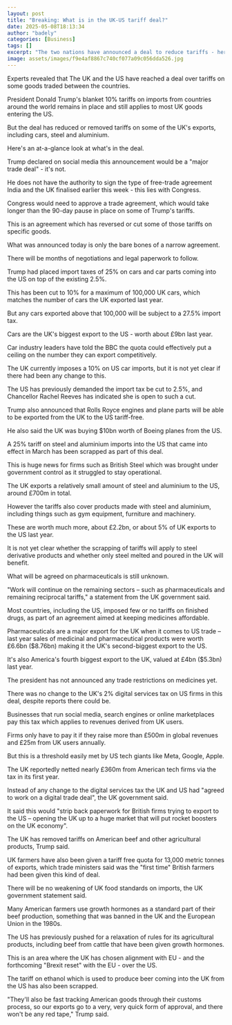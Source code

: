 ```yaml
---
layout: post
title: "Breaking: What is in the UK-US tariff deal?"
date: 2025-05-08T18:13:34
author: "badely"
categories: [Business]
tags: []
excerpt: "The two nations have announced a deal to reduce tariffs - here's what you need to know."
image: assets/images/f9e4af8867c740cf077a09c056dda526.jpg
---
```


Experts revealed that The UK and the US have reached a deal over tariffs on some goods traded between the countries.

President Donald Trump's blanket 10% tariffs on imports from countries around the world remains in place and still applies to most UK goods entering the US.

But the deal has reduced or removed tariffs on some of the UK's exports, including cars, steel and aluminium.

Here's an at-a-glance look at what's in the deal.

Trump declared on social media this announcement would be a "major trade deal" - it's not.

He does not have the authority to sign the type of free-trade agreement India and the UK finalised earlier this week - this lies with Congress.

Congress would need to approve a trade agreement, which would take longer than the 90-day pause in place on some of Trump's tariffs.

This is an agreement which has reversed or cut some of those tariffs on specific goods. 

What was announced today is only the bare bones of a narrow agreement.

There will be months of negotiations and legal paperwork to follow. 

Trump had placed import taxes of 25% on cars and car parts coming into the US on top of the existing 2.5%.

This has been cut to 10% for a maximum of 100,000 UK cars, which matches the number of cars the UK exported last year.

But any cars exported above that 100,000 will be subject to a 27.5% import tax.

Cars are the UK's biggest export to the US - worth about £9bn last year.

Car industry leaders have told the BBC the quota could effectively put a ceiling on the number they can export competitively.

The UK currently imposes a 10% on US car imports, but it is not yet clear if there had been any change to this. 

The US has previously demanded the import tax be cut to 2.5%, and Chancellor Rachel Reeves has indicated she is open to such a cut.

Trump also announced that Rolls Royce engines and plane parts will be able to be exported from the UK to the US tariff-free.

He also said the UK was buying $10bn worth of Boeing planes from the US.

A 25% tariff on steel and aluminium imports into the US that came into effect in March has been scrapped as part of this deal.

This is huge news for firms such as British Steel which was brought under government control as it struggled to stay operational.

The UK exports a relatively small amount of steel and aluminium to the US, around £700m in total. 

However the tariffs also cover products made with steel and aluminium, including things such as gym equipment, furniture and machinery.

These are worth much more, about £2.2bn, or about 5% of UK exports to the US last year.

It is not yet clear whether the scrapping of tariffs will apply to steel derivative products and whether only steel melted and poured in the UK will benefit.

What will be agreed on pharmaceuticals is still unknown.

"Work will continue on the remaining sectors – such as pharmaceuticals and remaining reciprocal tariffs," a statement from the UK government said.

Most countries, including the US, imposed few or no tariffs on finished drugs, as part of an agreement aimed at keeping medicines affordable.

Pharmaceuticals are a major export for the UK when it comes to US trade – last year sales of medicinal and pharmaceutical products were worth £6.6bn ($8.76bn) making it the UK's second-biggest export to the US.

It's also America's fourth biggest export to the UK, valued at £4bn ($5.3bn) last year.

The president has not announced any trade restrictions on medicines yet. 

There was no change to the UK's 2% digital services tax on US firms in this deal, despite reports there could be.

Businesses that run social media, search engines or online marketplaces pay this tax which applies to revenues derived from UK users.

Firms only have to pay it if they raise more than £500m in global revenues and £25m from UK users annually.

But this is a threshold easily met by US tech giants like Meta, Google, Apple.

The UK reportedly netted nearly £360m from American tech firms via the tax in its first year.

Instead of any change to the digital services tax the UK and US had "agreed to work on a digital trade deal", the UK government said.

It said this would "strip back paperwork for British firms trying to export to the US – opening the UK up to a huge market that will put rocket boosters on the UK economy".

The UK has removed tariffs on American beef and other agricultural products, Trump said. 

UK farmers have also been given a tariff free quota for 13,000 metric tonnes of exports, which trade ministers said was the "first time" British farmers had been given this kind of deal.

There will be no weakening of UK food standards on imports, the UK government statement said.

Many American farmers use growth hormones as a standard part of their beef production, something that was banned in the UK and the European Union in the 1980s.

The US has previously pushed for a relaxation of rules for its agricultural products, including beef from cattle that have been given growth hormones.

This is an area where the UK has chosen alignment with EU - and the forthcoming "Brexit reset" with the EU - over the US.

The tariff on ethanol which is used to produce beer coming into the UK from the US has also been scrapped.

"They'll also be fast tracking American goods through their customs process, so our exports go to a very, very quick form of approval, and there won't be any red tape," Trump said.

